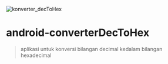 ![konverter_decToHex](https://user-images.githubusercontent.com/53375007/128667588-de57edbf-7401-4f20-bfcc-bb3a6e2df4c8.png)
# android-converterDecToHex
> aplikasi untuk konversi bilangan decimal kedalam bilangan hexadecimal  



